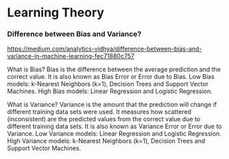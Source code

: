 
# Learning Theory


### Difference between Bias and Variance?

https://medium.com/analytics-vidhya/difference-between-bias-and-variance-in-machine-learning-fec71880c757

What is Bias?
Bias is the difference between the average prediction and the correct value. It is also known as Bias Error or Error due to Bias.
Low Bias models: k-Nearest Neighbors (k=1), Decision Trees and Support Vector Machines.
High Bias models: Linear Regression and Logistic Regression.

What is Variance?
Variance is the amount that the prediction will change if different training data sets were used. It measures how scattered (inconsistent) are the predicted values from the correct value due to different training data sets.
It is also known as Variance Error or Error due to Variance.
Low Variance models: Linear Regression and Logistic Regression.
High Variance models: k-Nearest Neighbors (k=1), Decision Trees and Support Vector Machines.
